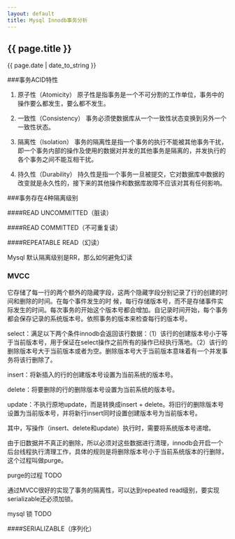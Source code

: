 ```yaml
---       
layout: default
title: Mysql Innodb事务分析
---
```


<h2>{{ page.title }}</h2>
<p>{{ page.date | date_to_string }}</p>


###事务ACID特性
1. 原子性（Atomicity）
原子性是指事务是一个不可分割的工作单位，事务中的操作要么都发生，要么都不发生。
 
2. 一致性（Consistency）
事务必须使数据库从一个一致性状态变换到另外一个一致性状态。

3. 隔离性（Isolation）
事务的隔离性是指一个事务的执行不能被其他事务干扰，即一个事务内部的操作及使用的数据对并发的其他事务是隔离的，并发执行的各个事务之间不能互相干扰。

4. 持久性（Durability）
持久性是指一个事务一旦被提交，它对数据库中数据的改变就是永久性的，接下来的其他操作和数据库故障不应该对其有任何影响。

###事务存在4种隔离级别

####READ UNCOMMITTED（脏读）

 



####READ COMMITTED（不可重复读）

####REPEATABLE READ（幻读）

Mysql 默认隔离级别是RR，那么如何避免幻读 <h3>MVCC</h3>
它存储了每一行的两个额外的隐藏字段，这两个隐藏字段分别记录了行的创建的时间和删除的时间。在每个事件发生的时 候，每行存储版本号，而不是存储事件实际发生的时间。每次事务的开始这个版本号都会增加。自记录时间开始，每个事务都会保存记录的系统版本号。依照事务的版本来检查每行的版本号。

select：满足以下两个条件innodb会返回该行数据：（1）该行的创建版本号小于等于当前版本号，用于保证在select操作之前所有的操作已经执行落地。（2）该行的删除版本号大于当前版本或者为空。删除版本号大于当前版本意味着有一个并发事务将该行删除了。

insert：将新插入的行的创建版本号设置为当前系统的版本号。

delete：将要删除的行的删除版本号设置为当前系统的版本号。

update：不执行原地update，而是转换成insert + delete。将旧行的删除版本号设置为当前版本号，并将新行insert同时设置创建版本号为当前版本号。

其中，写操作（insert、delete和update）执行时，需要将系统版本号递增。

由于旧数据并不真正的删除，所以必须对这些数据进行清理，innodb会开启一个后台线程执行清理工作，具体的规则是将删除版本号小于当前系统版本的行删除，这个过程叫做purge。

purge的过程 TODO

通过MVCC很好的实现了事务的隔离性，可以达到repeated read级别，要实现serializable还必须加锁。

mysql 锁 TODO


####SERIALIZABLE（序列化）



